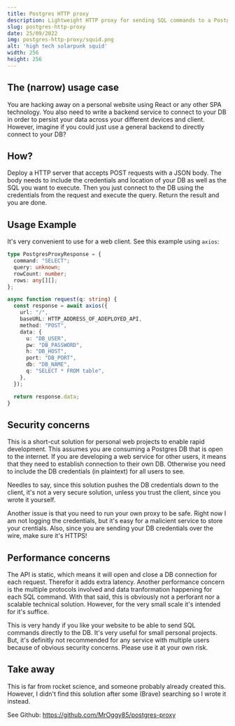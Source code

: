 ```yaml
---
title: Postgres HTTP proxy
description: Lightweight HTTP proxy for sending SQL commands to a Postgres DB
slug: postgres-http-proxy
date: 25/09/2022
img: postgres-http-proxy/squid.png
alt: 'high tech solarpunk squid'
width: 256
height: 256
---
```


## The (narrow) usage case

You are hacking away on a personal website using React or any other SPA
technology. You also need to write a backend service to connect to your DB in
order to persist your data across your different devices and client. However,
imagine if you could just use a general backend to directly connect to your DB?

## How?

Deploy a HTTP server that accepts POST requests with a JSON body. The body needs
to include the credentials and location of your DB as well as the SQL you want
to execute. Then you just connect to the DB using the credentials from the
request and execute the query. Return the result and you are done.

## Usage Example

It's very convenient to use for a web client. See this example using `axios`:

```ts
type PostgresProxyResponse = {
  command: "SELECT";
  query: unknown;
  rowCount: number;
  rows: any[][];
};

async function request(q: string) {
  const response = await axios({
    url: "/",
    baseURL: HTTP_ADDRESS_OF_ADEPLOYED_API,
    method: "POST",
    data: {
      u: "DB_USER",
      pw: "DB_PASSWORD",
      h: "DB_HOST",
      port: "DB_PORT",
      db: "DB_NAME",
      q: "SELECT * FROM table",
    },
  });

  return response.data;
}
```

## Security concerns

This is a short-cut solution for personal web projects to enable rapid
development. This assumes you are consuming a Postgres DB that is open to the
internet. If you are developing a web service for other users, it means that
they need to establish connection to their own DB. Otherwise you need to include
the DB credentials (in plaintext) for all users to see.

Needles to say, since this solution pushes the DB credentials down to the
client, it's not a very secure solution, unless you trust the client, since you
wrote it yourself.

Another issue is that you need to run your own proxy to be safe. Right now I am
not logging the credentials, but it's easy for a malicient service to store your
crentials. Also, since you are sending your DB credentials over the wire, make
sure it's HTTPS!

## Performance concerns

The API is static, which means it will open and close a DB connection for each
request. Therefor it adds extra latency. Another performance concern is the
multiple protocols involved and data tranformation happening for each SQL
command. With that said, this is obviously not a perforant nor a scalable
technical solution. However, for the very small scale it's intended for it's
suffice.

This is very handy if you like your website to be able to send SQL commands
directly to the DB. It's very useful for small personal projects. But, it's
definitly not recommended for any service with multiple users because of obvious
security concerns. Please use it at your own risk.

## Take away

This is far from rocket science, and someone probably already created this.
However, I didn't find this solution after some (Brave) searching so I wrote it
instead.

See Github: https://github.com/MrOggy85/postgres-proxy
